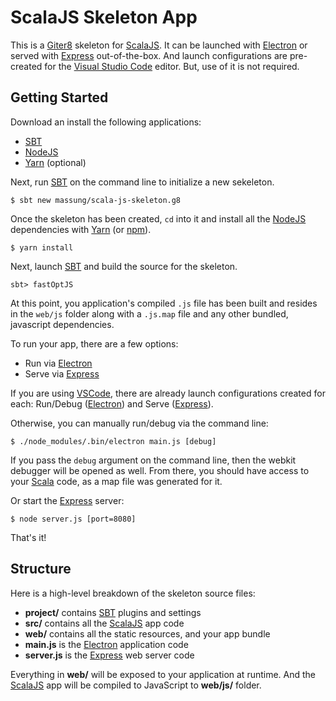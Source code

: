 # ScalaJS Skeleton App

This is a [Giter8][g8] skeleton for [ScalaJS][scalajs]. It can be launched with [Electron][electron] or served with [Express][express] out-of-the-box. And launch configurations are pre-created for the [Visual Studio Code][vscode] editor. But, use of it is not required.

## Getting Started

Download an install the following applications:

* [SBT][sbt]
* [NodeJS][nodejs]
* [Yarn][yarn] (optional)

Next, run [SBT][sbt] on the command line to initialize a new sekeleton.

```
$ sbt new massung/scala-js-skeleton.g8
```

Once the skeleton has been created, `cd` into it and install all the [NodeJS][nodejs] dependencies with [Yarn][yarn] (or [npm][npm]).

```
$ yarn install
```

Next, launch [SBT][sbt] and build the source for the skeleton.

```
sbt> fastOptJS
```

At this point, you application's compiled `.js` file has been built and resides in the `web/js` folder along with a `.js.map` file and any other bundled, javascript dependencies.

To run your app, there are a few options:

* Run via [Electron][electron]
* Serve via [Express][express]

If you are using [VSCode][vscode], there are already launch configurations created for each: Run/Debug ([Electron][electron]) and Serve ([Express][express]).

Otherwise, you can manually run/debug via the command line:

```
$ ./node_modules/.bin/electron main.js [debug]
```

If you pass the `debug` argument on the command line, then the webkit debugger will be opened as well. From there, you should have access to your [Scala][scala] code, as a map file was generated for it.

Or start the [Express][express] server:

```
$ node server.js [port=8080]
```

That's it!

## Structure

Here is a high-level breakdown of the skeleton source files:

* **project/** contains [SBT][sbt] plugins and settings
* **src/** contains all the [ScalaJS][scalajs] app code
* **web/** contains all the static resources, and your app bundle
* **main.js** is the [Electron][electron] application code
* **server.js** is the [Express][express] web server code

Everything in **web/** will be exposed to your application at runtime. And the [ScalaJS][scalajs] app will be compiled to JavaScript to **web/js/** folder.

[g8]:           http://www.foundweekends.org/giter8
[scala]:        http://www.scala.org
[scalajs]:      http://www.scala-js.org
[nodejs]:       https://nodejs.org
[electron]:     https://electron.atom.io
[express]:      http://expressjs.com
[yarn]:         https://yarnpkg.com/en
[npm]:          https://www.npmjs.com
[sbt]:          http://www.scala-sbt.org
[vscode]:       https://code.visualstudio.com
